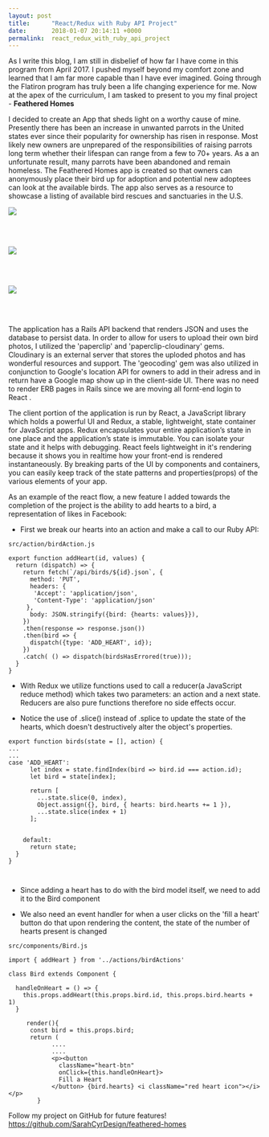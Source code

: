```yaml
---
layout: post
title:      "React/Redux with Ruby API Project"
date:       2018-01-07 20:14:11 +0000
permalink:  react_redux_with_ruby_api_project
---
```



As I write this blog, I am still in disbelief of how far I have come in this program from April 2017. I pushed myself beyond my comfort zone and learned that I am far more capable  than I have ever imagined. Going through the Flatiron program has truly been a life changing experience for me. Now at the apex of the curriculum, I am tasked to present to you my final project - **Feathered Homes**


I decided to create an App that sheds light on a worthy cause of mine. Presently there has been an increase in unwanted parrots in the United states ever since their popularity for ownership has risen in response. Most likely new owners are unprepared of the responsibilities of raising parrots long term whether their lifespan can range from a few to 70+ years. As a an unfortunate result, many parrots have been abandoned and remain homeless. The Feathered Homes app is created so that owners can anonymously place their bird up for adoption and potential new adoptees can look at the available birds. The app also serves as a resource to showcase a listing of available bird rescues and sanctuaries in the U.S. 

![](https://i.imgur.com/xUETVYQ.png?1)

<br>
<br>

![](https://i.imgur.com/eRhB2HF.png?1)

<br>
<br>

![](https://i.imgur.com/d7QEoQ4.png?1)

<br>
<br>

The application has a Rails API backend that renders JSON and uses the database to persist data. In order to allow for users to upload their own bird photos, I utilized the 'paperclip' and 'paperclip-cloudinary' gems. Cloudinary is an external server that stores the uploded photos and has wonderful resources and support. The 'geocoding' gem was also utilized in conjunction to Google's location API for owners to add in their adress and in return have a Google map show up in the client-side UI. There was no need to render ERB pages in Rails since we are moving all fornt-end login to React .

The client portion of the application is run by React, a JavaScript library which holds a powerful UI and Redux, a stable, lightweight, state container for JavaScript apps. Redux encapsulates your entire application’s state in one place and the application’s state is immutable.  You can isolate your state and it helps with debugging. React feels lightweight in it's rendering because it shows you in realtime how your front-end is rendered instantaneously. By breaking parts of the UI by components and containers, you can easily keep track of the state patterns and properties(props) of the various elements of your app.

As an example of the react flow, a new feature I added towards the completion of the project is the ability to add hearts to a bird, a representation of likes in Facebook:  

* First we break our hearts into an action and make a call to our Ruby API:

```
src/action/birdAction.js

export function addHeart(id, values) {
  return (dispatch) => {
    return fetch(`/api/birds/${id}.json`, {
      method: 'PUT',
      headers: {
       'Accept': 'application/json',
       'Content-Type': 'application/json'
     },
      body: JSON.stringify({bird: {hearts: values}}),
    })
    .then(response => response.json())
    .then(bird => {
      dispatch({type: 'ADD_HEART', id});
    })
    .catch( () => dispatch(birdsHasErrored(true)));
  }
}
```

- With Redux we utilize functions used to call a reducer(a JavaScript reduce method) which takes two parameters: an action and a next state. Reducers are also pure functions therefore no side effects occur.

- Notice the use of .slice() instead of .splice to update the state of the hearts, which doesn't destructively alter the object's properties.

```
export function birds(state = [], action) {
...
...
case 'ADD_HEART':
      let index = state.findIndex(bird => bird.id === action.id);
      let bird = state[index];

      return [
        ...state.slice(0, index),
        Object.assign({}, bird, { hearts: bird.hearts += 1 }),
        ...state.slice(index + 1)
      ];


    default:
      return state;
  }
}



```


- Since adding a heart has to do with the bird model itself, we need to add it to the Bird component

- We also need an event handler for when a user clicks on the 'fill a heart' button do that upon
  rendering the content, the state of the number of hearts present is changed


```
src/components/Bird.js

import { addHeart } from '../actions/birdActions'

class Bird extends Component {

  handleOnHeart = () => {
    this.props.addHeart(this.props.bird.id, this.props.bird.hearts + 1)
  }
	
	 render(){
      const bird = this.props.bird;
      return (
			....
			....
			<p><button
              className="heart-btn"
              onClick={this.handleOnHeart}>
              Fill a Heart
            </button> {bird.hearts} <i className="red heart icon"></i></p>
		}				

```

Follow my project on GitHub for future features! https://github.com/SarahCyrDesign/feathered-homes


